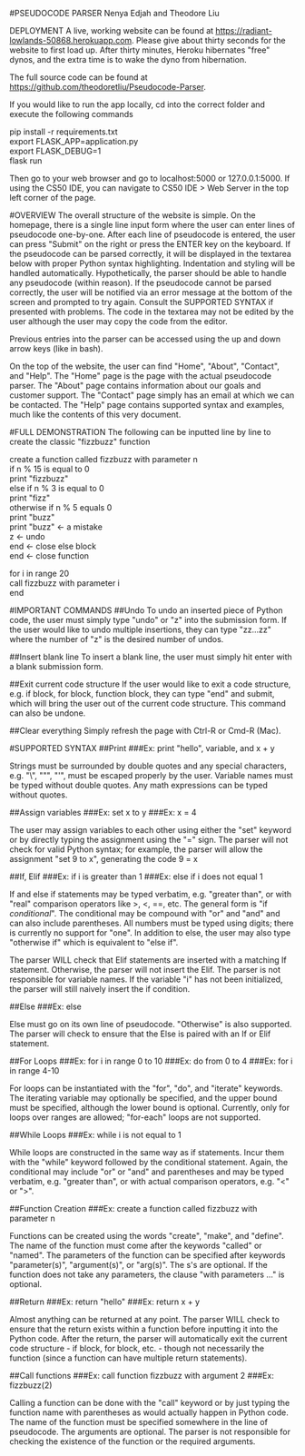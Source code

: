 #PSEUDOCODE PARSER
Nenya Edjah and Theodore Liu

DEPLOYMENT
A live, working website can be found at https://radiant-lowlands-50868.herokuapp.com. Please give about thirty seconds for the website to first load up. After thirty minutes, Heroku hibernates "free" dynos, and the extra time is to wake the dyno from hibernation. 

The full source code can be found at https://github.com/theodoretliu/Pseudocode-Parser.

If you would like to run the app locally, cd into the correct folder and execute the following commands

pip install -r requirements.txt  
export FLASK_APP=application.py  
export FLASK_DEBUG=1  
flask run  

Then go to your web browser and go to localhost:5000 or 127.0.0.1:5000. If using the CS50 IDE, you can navigate to CS50 IDE > Web Server in the top left corner of the page.

#OVERVIEW
The overall structure of the website is simple. On the homepage, there is a single line input form where the user can enter lines of pseudocode one-by-one. After each line of pseudocode is entered, the user can press "Submit" on the right or press the ENTER key on the keyboard. If the pseudocode can be parsed correctly, it will be displayed in the textarea below with proper Python syntax highlighting. Indentation and styling will be handled automatically. Hypothetically, the parser should be able to handle any pseudocode (within reason). If the pseudocode cannot be parsed correctly, the user will be notified via an error message at the bottom of the screen and prompted to try again. Consult the SUPPORTED SYNTAX if presented with problems. The code in the textarea may not be edited by the user although the user may copy the code from the editor.

Previous entries into the parser can be accessed using the up and down arrow keys (like in bash).

On the top of the website, the user can find "Home", "About", "Contact", and "Help". The "Home" page is the page with the actual pseudocode parser. The "About" page contains information about our goals and customer support. The "Contact" page simply has an email at which we can be contacted. The "Help" page contains supported syntax and examples, much like the contents of this very document.

#FULL DEMONSTRATION
The following can be inputted line by line to create the classic "fizzbuzz" function

create a function called fizzbuzz with parameter n  
if n % 15 is equal to 0  
print "fizzbuzz"  
else if n % 3 is equal to 0  
print "fizz"  
otherwise if n % 5 equals 0  
print "buzz"  
print "buzz"   <- a mistake  
z 			   <- undo  
end            <- close else block  
end            <- close function  

for i in range 20  
call fizzbuzz with parameter i  
end  

#IMPORTANT COMMANDS
##Undo
To undo an inserted piece of Python code, the user must simply type "undo" or "z" into the submission form. If the user would like to undo multiple insertions, they can type "zz...zz" where the number of "z" is the desired number of undos.

##Insert blank line
To insert a blank line, the user must simply hit enter with a blank submission form.

##Exit current code structure
If the user would like to exit a code structure, e.g. if block, for block, function block, they can type "end" and submit, which will bring the user out of the current code structure. This command can also be undone.

##Clear everything
Simply refresh the page with Ctrl-R or Cmd-R (Mac).

#SUPPORTED SYNTAX
##Print
###Ex: print "hello", variable, and x + y

Strings must be surrounded by double quotes and any special characters, e.g. "\\", "\"", "\'", must be escaped properly by the user. Variable names must be typed without double quotes. Any math expressions can be typed without quotes.

##Assign variables
###Ex: set x to y
###Ex: x = 4

The user may assign variables to each other using either the "set" keyword or by directly typing the assignment using the "=" sign. The parser will not check for valid Python syntax; for example, the parser will allow the assignment "set 9 to x", generating the code 9 = x

##If, Elif
###Ex: if i is greater than 1
###Ex: else if i does not equal 1

If and else if statements may be typed verbatim, e.g. "greater than", or with "real" comparison operators like >, <, ==, etc. The general form is "if *conditional*". The conditional may be compound with "or" and "and" and can also include parentheses. All numbers must be typed using digits; there is currently no support for "one". In addition to else, the user may also type "otherwise if" which is equivalent to "else if". 

The parser WILL check that Elif statements are inserted with a matching If statement. Otherwise, the parser will not insert the Elif. The parser is not responsible for variable names. If the variable "i" has not been initialized, the parser will still naively insert the if condition.

##Else
###Ex: else

Else must go on its own line of pseudocode. "Otherwise" is also supported. The parser will check to ensure that the Else is paired with an If or Elif statement.

##For Loops
###Ex: for i in range 0 to 10
###Ex: do from 0 to 4
###Ex: for i in range 4-10

For loops can be instantiated with the "for", "do", and "iterate" keywords. The iterating variable may optionally be specified, and the upper bound must be specified, although the lower bound is optional. Currently, only for loops over ranges are allowed; "for-each" loops are not supported.

##While Loops
###Ex: while i is not equal to 1

While loops are constructed in the same way as if statements. Incur them with the "while" keyword followed by the conditional statement. Again, the conditional may include "or" or "and" and parentheses and may be typed verbatim, e.g. "greater than", or with actual comparison operators, e.g. "<" or ">".

##Function Creation
###Ex: create a function called fizzbuzz with parameter n

Functions can be created using the words "create", "make", and "define". The name of the function must come after the keywords "called" or "named". The parameters of the function can be specified after keywords "parameter(s)", "argument(s)", or "arg(s)". The s's are optional. If the function does not take any parameters, the clause "with parameters ..." is optional. 

##Return
###Ex: return "hello"
###Ex: return x + y

Almost anything can be returned at any point. The parser WILL check to ensure that the return exists within a function before inputting it into the Python code. After the return, the parser will automatically exit the current code structure - if block, for block, etc. - though not necessarily the function (since a function can have multiple return statements).

##Call functions
###Ex: call function fizzbuzz with argument 2
###Ex: fizzbuzz(2)

Calling a function can be done with the "call" keyword or by just typing the function name with parentheses as would actually happen in Python code. The name of the function must be specified somewhere in the line of pseudocode. The arguments are optional. The parser is not responsible for checking the existence of the function or the required arguments.
